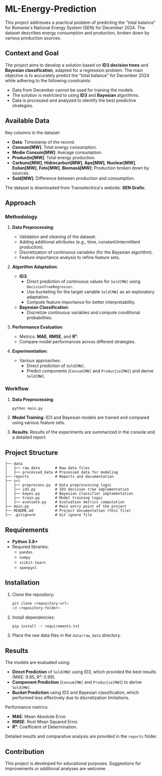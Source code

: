 # ML-Energy-Prediction

This project addresses a practical problem of predicting the "total balance" for Romania's National Energy System (SEN) for December 2024. The dataset describes energy consumption and production, broken down by various production sources.

## Context and Goal

The project aims to develop a solution based on **ID3 decision trees** and **Bayesian classification**, adapted for a regression problem. The main objective is to accurately predict the "total balance" for December 2024 while adhering to the following constraints:
- Data from December cannot be used for training the models.
- The solution is restricted to using **ID3** and **Bayesian** algorithms.
- Data is processed and analyzed to identify the best predictive strategies.

## Available Data

Key columns in the dataset:
- **Data**: Timestamp of the record.
- **Consum[MW]**: Total energy consumption.
- **Medie Consum[MW]**: Average consumption.
- **Producție[MW]**: Total energy production.
- **Carbune[MW]**, **Hidrocarburi[MW]**, **Ape[MW]**, **Nuclear[MW]**, **Eolian[MW]**, **Foto[MW]**, **Biomasă[MW]**: Production broken down by sources.
- **Sold[MW]**: Difference between production and consumption.

The dataset is downloaded from Transelectrica's website: **SEN Grafic**.

## Approach

### Methodology

1. **Data Preprocessing**:
   - Validation and cleaning of the dataset.
   - Adding additional attributes (e.g., time, constant/intermittent production).
   - Discretization of continuous variables (for the Bayesian algorithm).
   - Feature importance analysis to refine feature sets.

2. **Algorithm Adaptation**:
   - **ID3**:
     - Direct prediction of continuous values for `Sold[MW]` using `DecisionTreeRegressor`.
     - Use bucketing for the target variable `Sold[MW]` as an exploratory adaptation.
     - Compute feature importance for better interpretability.
   - **Bayesian Classification**:
     - Discretize continuous variables and compute conditional probabilities.

3. **Performance Evaluation**:
   - Metrics: **MAE**, **RMSE**, and **R²**.
   - Compare model performances across different strategies.

4. **Experimentation**:
   - Various approaches:
     - Direct prediction of `Sold[MW]`.
     - Predict components (`Consum[MW]` and `Producție[MW]`) and derive `Sold[MW]`.

### Workflow

1. **Data Preprocessing**:
   ```bash
   python main.py
   ```

2. **Model Training**:
   ID3 and Bayesian models are trained and compared using various feature sets.

3. **Results**:
   Results of the experiments are summarized in the console and a detailed report.

## Project Structure

```
├── data
│   ├── raw_data       # Raw data files
│   ├── processed_data # Processed data for modeling
├── reports            # Reports and documentation
├── src
│   ├── preprocess.py  # Data preprocessing logic
│   ├── id3.py         # ID3 decision tree implementation
│   ├── bayes.py       # Bayesian classifier implementation
│   ├── train.py       # Model training logic
│   ├── evaluate.py    # Evaluation metrics computation
├── main.py            # Main entry point of the project
├── README.md          # Project documentation (this file)
├── .gitignore         # Git ignore file
```

## Requirements

- **Python 3.8+**
- Required libraries:
  - `pandas`
  - `numpy`
  - `scikit-learn`
  - `openpyxl`

## Installation

1. Clone the repository:
   ```bash
   git clone <repository-url>
   cd <repository-folder>
   ```

2. Install dependencies:
   ```bash
   pip install -r requirements.txt
   ```

3. Place the raw data files in the `data/raw_data` directory.

## Results

The models are evaluated using:
- **Direct Prediction** of `Sold[MW]` using ID3, which provided the best results (MAE: 9.85, R²: 0.99).
- **Component Prediction** (`Consum[MW]` and `Producție[MW]`) to derive `Sold[MW]`.
- **Bucket Prediction** using ID3 and Bayesian classification, which performed less effectively due to discretization limitations.

Performance metrics:
- **MAE**: Mean Absolute Error.
- **RMSE**: Root Mean Squared Error.
- **R²**: Coefficient of Determination.

Detailed results and comparative analysis are provided in the `reports` folder.

## Contribution

This project is developed for educational purposes. Suggestions for improvements or additional analyses are welcome.